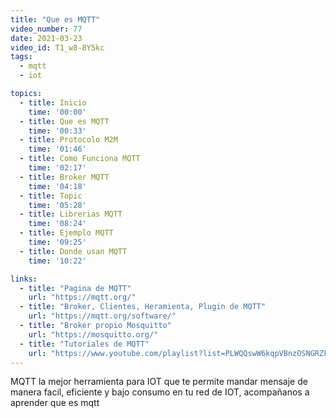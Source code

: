 ```yaml
---
title: "Que es MQTT"
video_number: 77
date: 2021-03-23
video_id: T1_w8-8Y5kc
tags:
  - mqtt
  - iot

topics:
  - title: Inicio
    time: '00:00'
  - title: Que es MQTT
    time: '00:33'
  - title: Protocolo M2M
    time: '01:46'
  - title: Como Funciona MQTT
    time: '02:17'
  - title: Broker MQTT
    time: '04:18'
  - title: Topic
    time: '05:28'
  - title: Librerias MQTT
    time: '08:24'
  - title: Ejemplo MQTT
    time: '09:25'
  - title: Donde usan MQTT
    time: '10:22'

links:
  - title: "Pagina de MQTT"
    url: "https://mqtt.org/"
  - title: "Broker, Clientes, Heramienta, Plugin de MQTT"
    url: "https://mqtt.org/software/"
  - title: "Broker propio Mosquitto"
    url: "https://mosquitto.org/"
  - title: "Tutoriales de MQTT"
    url: "https://www.youtube.com/playlist?list=PLWQQswW6kqpVBnzOSNGRZFZLXXxXHrXIO"
---
```


MQTT la mejor herramienta para IOT que te permite mandar mensaje de manera facil, eficiente y bajo consumo en tu red de IOT, acompañanos a aprender que es mqtt

